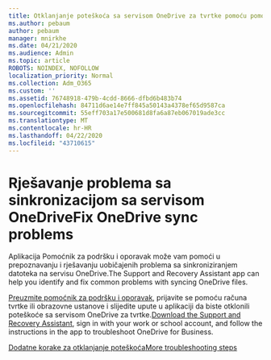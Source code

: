 ```yaml
---
title: Otklanjanje poteškoća sa servisom OneDrive za tvrtke pomoću pomoćnika za postavljanje i oporavak
ms.author: pebaum
author: pebaum
manager: mnirkhe
ms.date: 04/21/2020
ms.audience: Admin
ms.topic: article
ROBOTS: NOINDEX, NOFOLLOW
localization_priority: Normal
ms.collection: Adm_O365
ms.custom: ''
ms.assetid: 76748918-479b-4cdd-8666-dfbd6b483b74
ms.openlocfilehash: 84711d6ae14e7ff845a50143a4378ef65d9587ca
ms.sourcegitcommit: 55eff703a17e500681d8fa6a87eb067019ade3cc
ms.translationtype: MT
ms.contentlocale: hr-HR
ms.lasthandoff: 04/22/2020
ms.locfileid: "43710615"
---
```

# <a name="fix-onedrive-sync-problems"></a><span data-ttu-id="a928b-102">Rješavanje problema sa sinkronizacijom sa servisom OneDrive</span><span class="sxs-lookup"><span data-stu-id="a928b-102">Fix OneDrive sync problems</span></span>

<span data-ttu-id="a928b-103">Aplikacija Pomoćnik za podršku i oporavak može vam pomoći u prepoznavanju i rješavanju uobičajenih problema sa sinkroniziranjem datoteka na servisu OneDrive.</span><span class="sxs-lookup"><span data-stu-id="a928b-103">The Support and Recovery Assistant app can help you identify and fix common problems with syncing OneDrive files.</span></span> 
  
<span data-ttu-id="a928b-104">[Preuzmite pomoćnik za podršku i oporavak](https://aka.ms/sara), prijavite se pomoću računa tvrtke ili obrazovne ustanove i slijedite upute u aplikaciji da biste otklonili poteškoće sa servisom OneDrive za tvrtke.</span><span class="sxs-lookup"><span data-stu-id="a928b-104">[Download the Support and Recovery Assistant](https://aka.ms/sara), sign in with your work or school account, and follow the instructions in the app to troubleshoot OneDrive for Business.</span></span> 
  
[<span data-ttu-id="a928b-105">Dodatne korake za otklanjanje poteškoća</span><span class="sxs-lookup"><span data-stu-id="a928b-105">More troubleshooting steps</span></span>](https://go.microsoft.com/fwlink/?linkid=872097)
  

